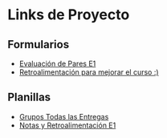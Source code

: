# Links de Proyecto

## Formularios
- [Evaluación de Pares E1](https://forms.gle/Kkp7BMdPwc3DAaP29)
- [Retroalimentación para mejorar el curso :)](https://forms.gle/z4U1iUpUdQk316yg7)

## Planillas 
- [Grupos Todas las Entregas](https://docs.google.com/spreadsheets/d/1VYqNk12FWtImfWbflR8hmHLP16-OVhrNqcGZ6vyOBkA/)
- [Notas y Retroalimentación E1](https://docs.google.com/spreadsheets/d/1L2tjSQz-tDxhn2_I1bsN65sVWgMr9yqneU5YOOg6xwI/edit#gid=1524903935)
